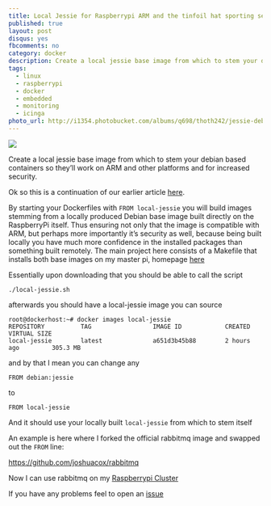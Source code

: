 ```yaml
---
title: Local Jessie for Raspberrypi ARM and the tinfoil hat sporting security nuts
published: true
layout: post
disqus: yes
fbcomments: no
category: docker
description: Create a local jessie base image from which to stem your debian based containers so they’ll work on ARM and other platforms and for increased security
tags:
  - linux
  - raspberrypi
  - docker
  - embedded
  - monitoring
  - icinga
photo_url: http://i1354.photobucket.com/albums/q698/thoth242/jessie-debian-sq_zpsj9qciuiz.jpg
---
```


![](http://i1354.photobucket.com/albums/q698/thoth242/debian_jessie_pic_zpsombhouiz.jpg)

Create a local jessie base image from which to stem your debian based containers so they’ll work on ARM and other platforms and for increased security.

Ok so this is a continuation of our earlier article [here](http://joshuacox.github.io/docker/2015/12/13/RaspberryPi-Docker-Cluster-Consul-Swarm/).

By starting your Dockerfiles with `FROM local-jessie` you will build images stemming from a locally produced Debian base image
built directly on the RaspberryPi itself. 
Thus ensuring not only that the image is compatible with ARM,
but perhaps more importantly it’s security as well,
because being built locally you have much more confidence in the installed packages than something built remotely.
The main project here consists of a Makefile that installs both base images on my master pi, homepage [here](http://joshuacox.github.io/local-debian/)

Essentially upon downloading that you should be able to call the script

```
./local-jessie.sh
```

afterwards you should have a local-jessie image you can source

```
root@dockerhost:~# docker images local-jessie
REPOSITORY          TAG                 IMAGE ID            CREATED             VIRTUAL SIZE
local-jessie        latest              a651d3b45b88        2 hours ago         305.3 MB
```

and by that I mean  you can change any

```
FROM debian:jessie
```

to

```
FROM local-jessie
```

And it should use your locally built `local-jessie` from which to stem itself

An example is here where I forked the official rabbitmq image and swapped out the `FROM` line:

<https://github.com/joshuacox/rabbitmq>

Now I can use rabbitmq on my [Raspberrypi Cluster](http://joshuacox.github.io/docker/2015/12/13/RaspberryPi-Docker-Cluster-Consul-Swarm/)

If you have any problems feel to open an [issue](https://github.com/joshuacox/local-debian/issues)

